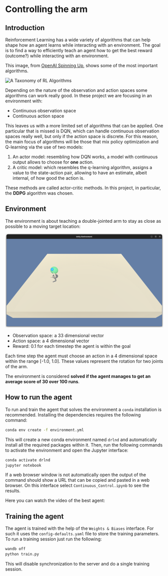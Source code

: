 # Controlling the arm
## Introduction

Reinforcement Learning has a wide variety of algorithms that can help
shape how an agent learns while interacting with an environment. The
goal is to find a way to efficiently teach an agent how to get the
best reward (outcome?) while interacting with an environment.

This image, from [OpenAI Spinning Up](https://spinningup.openai.com/en/latest/spinningup/rl_intro2.html),
shows some of the most important algorithms.

![A Taxonomy of RL Algorithms](https://spinningup.openai.com/en/latest/_images/rl_algorithms_9_15.svg)

Depending on the nature of the observation and action spaces some
algorithms can work really good. In these project we are focusing
in an environment with:

- Continuous observation space
- Continuous action space

This leaves us with a more limited set of algorithms that can be applied.
One particular that is missed is DQN, which can handle continuous
observation spaces really well, but only if the action space is 
discrete. For this reason, the main focus of algorithms will
be those that mix policy optimization and Q-learning via the use
of two models:

1. An actor model: resembling how DQN works, a model with continuous
output allows to choose for **one** action.
2. A critic model: which resembles the q-learning algorithm, assigns
a value to the state-action pair, allowing to have an estimate,
albeit internal, of how good the action is.

These methods are called actor-critic methods. In this project, 
in particular, the **DDPG** algorithm was chosen.

## Environment

The environment is about teaching a double-jointed arm to stay as 
close as possible to a moving target location:

![Environment](img/environment.png)

* Observation space: a 33 dimensional vector
* Action space: a 4 dimensional vector
* Reward: 0.1 for each timestep the agent is within the goal

Each time step the agent must choose an action in a 4 dimensional
space within the range [-1.0, 1.0]. These values represent the
rotation for two joints of the arm.

The environment is considered **solved if the agent manages to get
an average score of 30 over 100 runs**.

## How to run the agent

To run and train the agent that solves the environment a `conda` installation is recommended. 
Installing the dependencies requires the following command:

``` sh
conda env create -f environment.yml
```

This will create a new conda environment named `drlnd` and automatically install
all the required packages within it. Then, run the following commands to activate
the environment and open the Jupyter interface:

```sh
conda activate drlnd
jupyter notebook
```

If a web browser window is not automatically open the output of the command should show a URL
that can be copied and pasted in a web browser. On this interface
select `Continuous_Control.ipynb` to see the results.

Here you can watch the video of the best agent:

<!-- [![Best agent video](https://i.ytimg.com/vi/-AJxLCeJHfU/hqdefault.jpg?sqp=-oaymwEXCNACELwBSFryq4qpAwkIARUAAIhCGAE=&rs=AOn4CLBhGU3enYTMX8lgEZWB5Wn0UdJ7XQ)](https://youtu.be/-AJxLCeJHfU) -->

## Training the agent

The agent is trained with the help of the `Weights & Biases` interface. For such it uses
the `config-defaults.yaml` file to store the training parameters. To run a training
session just run the following:

``` sh
wandb off
python train.py
```

This will disable synchronization to the server and do a single training session.
